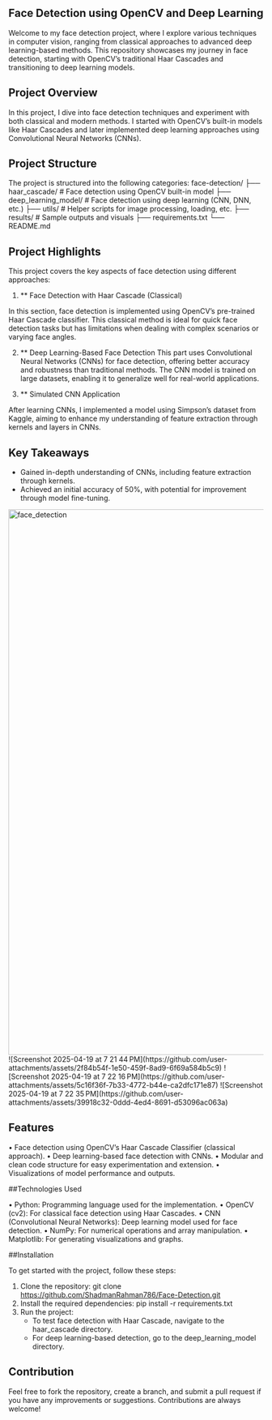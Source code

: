 ## **Face Detection using OpenCV and Deep Learning**

Welcome to my face detection project, where I explore various techniques in computer vision, ranging from classical approaches to advanced deep learning-based methods. This repository showcases my journey in face detection, starting with OpenCV’s traditional Haar Cascades and transitioning to deep learning models.

## Project Overview

In this project, I dive into face detection techniques and experiment with both classical and modern methods. I started with OpenCV’s built-in models like Haar Cascades and later implemented deep learning approaches using Convolutional Neural Networks (CNNs).

## Project Structure

The project is structured into the following categories:
face-detection/
├── haar_cascade/             # Face detection using OpenCV built-in model
├── deep_learning_model/      # Face detection using deep learning (CNN, DNN, etc.)
├── utils/                    # Helper scripts for image processing, loading, etc.
├── results/                  # Sample outputs and visuals
├── requirements.txt
└── README.md


## Project Highlights

This project covers the key aspects of face detection using different approaches:
1. ** Face Detection with Haar Cascade (Classical)
   
 In this section, face detection is implemented using OpenCV’s pre-trained Haar Cascade classifier. This classical method is ideal for quick face detection tasks but has limitations when dealing with complex scenarios or varying face angles.

2. **  Deep Learning-Based Face Detection                                                                     This part uses Convolutional Neural Networks (CNNs) for face detection, offering better accuracy and robustness than traditional methods. The CNN model is trained on large datasets, enabling it to generalize well for real-world applications.

3. ** Simulated CNN Application
   
After learning CNNs, I implemented a model using Simpson’s dataset from Kaggle, aiming to enhance my understanding of feature extraction through kernels and layers in CNNs.

## Key Takeaways 

* Gained in-depth understanding of CNNs, including feature extraction through kernels.
* Achieved an initial accuracy of 50%, with potential for improvement through model fine-tuning.

<img width="1077" alt="face_detection" src="https://github.com/user-attachments/assets/7d533c52-3816-4bfe-aa9e-0a592beefcfe" />
 ![Screenshot 2025-04-19 at 7 21 44 PM](https://github.com/user-attachments/assets/2f84b54f-1e50-459f-8ad9-6f69a584b5c9)
 ![Screenshot 2025-04-19 at 7 22 16 PM](https://github.com/user-attachments/assets/5c16f36f-7b33-4772-b44e-ca2dfc171e87)
 ![Screenshot 2025-04-19 at 7 22 35 PM](https://github.com/user-attachments/assets/39918c32-0ddd-4ed4-8691-d53096ac063a)





## Features

•	Face detection using OpenCV’s Haar Cascade Classifier (classical approach).
•	Deep learning-based face detection with CNNs.
•	Modular and clean code structure for easy experimentation and extension.
•	Visualizations of model performance and outputs.


##Technologies Used

•	Python: Programming language used for the implementation.
•	OpenCV (cv2): For classical face detection using Haar Cascades.
•	CNN (Convolutional Neural Networks): Deep learning model used for face detection.
•	NumPy: For numerical operations and array manipulation.
•	Matplotlib: For generating visualizations and graphs.

##Installation

To get started with the project, follow these steps:

1. Clone the repository: git clone https://github.com/ShadmanRahman786/Face-Detection.git
2. Install the required dependencies: pip install -r requirements.txt
3. Run the project:
   * To test face detection with Haar Cascade, navigate to the haar_cascade directory.
   * For deep learning-based detection, go to the deep_learning_model directory.

## Contribution

Feel free to fork the repository, create a branch, and submit a pull request if you have any improvements or suggestions. Contributions are always welcome!
 
 

